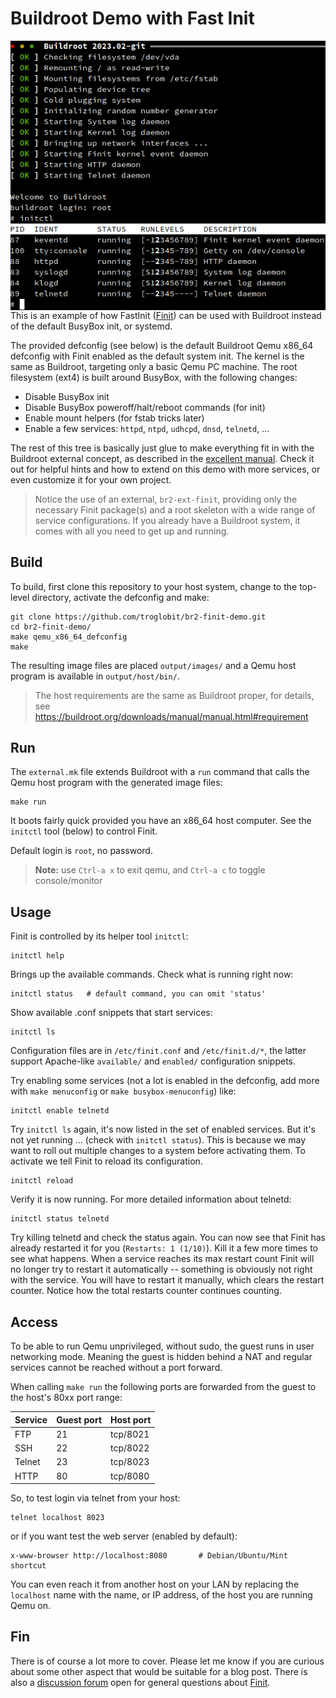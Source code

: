 Buildroot Demo with Fast Init
=============================

<img align="right" src="screenshot.png" alt="Finit starting up Buildroot">

This is an example of how FastInit ([Finit][1]) can be used with Buildroot
instead of the default BusyBox init, or systemd.

The provided defconfig (see below) is the default Buildroot Qemu x86_64
defconfig with Finit enabled as the default system init.  The kernel is
the same as Buildroot, targeting only a basic Qemu PC machine.  The root
filesystem (ext4) is built around BusyBox, with the following changes:

 - Disable BusyBox init
 - Disable BusyBox poweroff/halt/reboot commands (for init)
 - Enable mount helpers (for fstab tricks later)
 - Enable a few services: `httpd`, `ntpd`, `udhcpd`, `dnsd`, `telnetd`, ...

The rest of this tree is basically just glue to make everything fit in
with the Buildroot external concept, as described in the [excellent
manual][3].  Check it out for helpful hints and how to extend on this
demo with more services, or even customize it for your own project.

> Notice the use of an external, `br2-ext-finit`, providing only the
> necessary Finit package(s) and a root skeleton with a wide range of
> service configurations.  If you already have a Buildroot system, it
> comes with all you need to get up and running.


Build
-----

To build, first clone this repository to your host system, change to
the top-level directory, activate the defconfig and make:

    git clone https://github.com/troglobit/br2-finit-demo.git
    cd br2-finit-demo/
    make qemu_x86_64_defconfig
    make

The resulting image files are placed `output/images/` and a Qemu host
program is available in `output/host/bin/`.

> The host requirements are the same as Buildroot proper, for details,
> see <https://buildroot.org/downloads/manual/manual.html#requirement>


Run
---

The `external.mk` file extends Buildroot with a `run` command that calls
the Qemu host program with the generated image files:

    make run

It boots fairly quick provided you have an x86_64 host computer.  See
the `initctl` tool (below) to control Finit.

Default login is `root`, no password.

> **Note:** use `Ctrl-a x` to exit qemu, and `Ctrl-a c` to toggle console/monitor


Usage
-----

Finit is controlled by its helper tool `initctl`:

    initctl help

Brings up the available commands.  Check what is running right now:

    initctl status   # default command, you can omit 'status'

Show available .conf snippets that start services:

    initctl ls

Configuration files are in `/etc/finit.conf` and `/etc/finit.d/*`, the
latter support Apache-like `available/` and `enabled/` configuration
snippets.

Try enabling some services (not a lot is enabled in the defconfig, add
more with `make menuconfig` or `make busybox-menuconfig`) like:

    initctl enable telnetd

Try `initctl ls` again, it's now listed in the set of enabled services.
But it's not yet running ... (check with `initctl status`).  This is
because we may want to roll out multiple changes to a system before
activating them.  To activate we tell Finit to reload its configuration.

    initctl reload

Verify it is now running.  For more detailed information about telnetd:

    initctl status telnetd

Try killing telnetd and check the status again.  You can now see that
Finit has already restarted it for you (`Restarts: 1 (1/10)`).  Kill it
a few more times to see what happens.  When a service reaches its max
restart count Finit will no longer try to restart it automatically --
something is obviously not right with the service.  You will have to
restart it manually, which clears the restart counter.  Notice how the
total restarts counter continues counting.


Access
------

To be able to run Qemu unprivileged, without sudo, the guest runs in
user networking mode.  Meaning the guest is hidden behind a NAT and
regular services cannot be reached without a port forward.

When calling `make run` the following ports are forwarded from the guest
to the host's 80xx port range:

| **Service** | **Guest port** | **Host port** |
|-------------|----------------|---------------|
| FTP         | 21             | tcp/8021      |
| SSH         | 22             | tcp/8022      |
| Telnet      | 23             | tcp/8023      |
| HTTP        | 80             | tcp/8080      |

So, to test login via telnet from your host:

    telnet localhost 8023

or if you want test the web server (enabled by default):

    x-www-browser http://localhost:8080       # Debian/Ubuntu/Mint shortcut

You can even reach it from another host on your LAN by replacing the
`localhost` name with the name, or IP address, of the host you are
running Qemu on.


Fin
---

There is of course a lot more to cover.  Please let me know if you are
curious about some other aspect that would be suitable for a blog post.
There is also a [discussion forum][2] open for general questions about
[Finit][1].

[1]: https://github.com/troglobit/finit#introduction
[2]: https://github.com/troglobit/finit/discussions
[3]: https://buildroot.org/downloads/manual/manual.html
